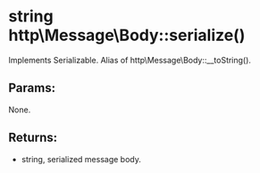 # string http\Message\Body::serialize()

Implements Serializable.
Alias of http\Message\Body::__toString().

## Params:

None.

## Returns:

* string, serialized message body.
